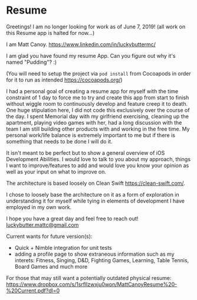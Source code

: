 # Resume

Greetings! I am no longer looking for work as of June 7, 2019! (all work on this Resume app is halted for now...)

I am Matt Canoy. https://www.linkedin.com/in/luckybuttermc/

I am glad you have found my resume App. Can you figure out why it's named "Pudding"? :)

(You will need to setup the project via `pod install` from Cocoapods in order for it to run as intended https://cocoapods.org/)

I had a personal goal of creating a resume app for myself with the time constraint of 1 day to force me to try and create this app from start to finish without wiggle room to continuously develop and feature creep it to death. One huge stipulation here, I did not code this exclusively over the course of the day. I spent Memorial day with my girlfriend exercising, cleaning up the apartment, playing video games with her, had a long discussion with the team I am still building other products with and working in the free time. My personal work/life balance is extremely important to me but if there is something that needs to be done I will do it.

It isn't meant to be perfect but to show a general overview of iOS Development Abilities. I would love to talk to you about my approach, things I want to improve/features to add and would love you know your opinion as well as your input on what to improve on.

The architecture is based loosely on Clean Swift https://clean-swift.com/. 

I chose to loosely base the architecture on it as a form of exploration in understanding it for myself while tying in elements of development I have employed in my own work.

I hope you have a great day and feel free to reach out!
luckybutter.mattc@gmail.com

Current wants for future version(s):
- Quick + Nimble integration for unit tests
- adding a profile page to show extraneous information such as my interets: Fitness, Singing, D&D, Fighting Games, Learning, Table Tennis, Board Games and much more


For those that may still want a potentially outdated physical resume:
https://www.dropbox.com/s/1srfllzwxju0won/MattCanoyResume%20-%20Current.pdf?dl=0
